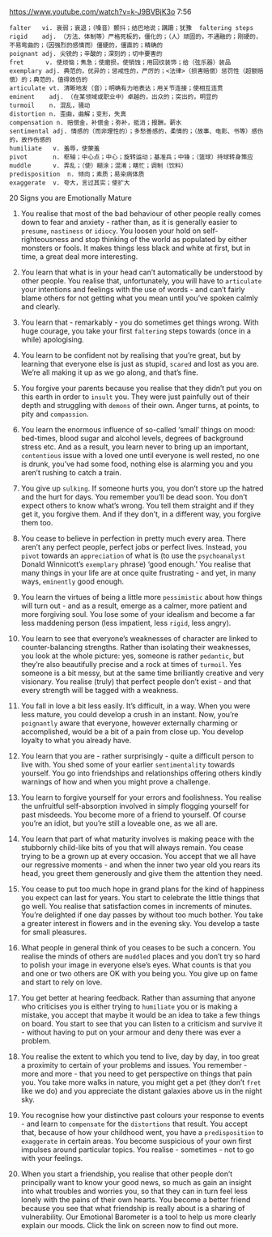 https://www.youtube.com/watch?v=k-J9BVBjK3o
7:56

```
falter   vi. 衰弱；衰退；（嗓音）颤抖；结巴地说；蹒跚；犹豫  faltering steps
rigid    adj. （方法、体制等）严格死板的，僵化的；（人）顽固的，不通融的；刚硬的，不易弯曲的；（因强烈的感情而）僵硬的，僵直的；精确的
poignant adj. 尖锐的；辛酸的；深刻的；切中要害的
fret      v. 使烦恼；焦急；使磨损，使销蚀；用回纹装饰；给（弦乐器）装品
exemplary adj. 典范的，优异的；惩戒性的，严厉的；<法律>（损害赔偿）惩罚性（超额赔偿）的；典范的，值得效仿的
articulate vt. 清晰地发（音）；明确有力地表达；用关节连接；使相互连贯
eminent    adj. （在某领域或职业中）卓越的，出众的；突出的，明显的
turmoil    n. 混乱，骚动
distortion n. 歪曲，曲解；变形，失真
compensation n. 赔偿金，补偿金；弥补，抵消；报酬，薪水
sentimental adj. 情感的（而非理性的）；多愁善感的，柔情的；（故事、电影、书等）感伤的，故作伤感的
humiliate   v. 羞辱，使蒙羞
pivot       n. 枢轴；中心点；中心；旋转运动；基准兵；中锋；（篮球）持球转身策应
muddle      v. 弄乱；（使）糊涂；混淆；瞎忙；调制（饮料）
predisposition  n. 倾向；素质；易染病体质
exaggerate  v. 夸大，言过其实；使扩大
```

20 Signs you are Emotionally Mature 

1. You realise that most of the bad behaviour of other people really comes down to fear and anxiety - rather than, as it is generally easier to `presume`, `nastiness` or `idiocy`. You loosen your hold on self-righteousness and stop thinking of the world as populated by either monsters or fools. It makes things less black and white at first, but in time, a great deal more interesting. 

2. You learn that what is in your head can’t automatically be understood by other people. You realise that, unfortunately, you will have to `articulate` your intentions and feelings with the use of words - and can’t fairly blame others for not getting what you mean until you’ve spoken calmly and clearly. 

3. You learn that - remarkably - you do sometimes get things wrong. With huge courage, you take your first `faltering` steps towards (once in a while) apologising. 

4. You learn to be confident not by realising that you’re great, but by learning that everyone else is just as stupid, `scared` and lost as you are. We’re all making it up as we go along, and that’s fine. 

5. You forgive your parents because you realise that they didn’t put you on this earth in order to `insult` you. They were just painfully out of their depth and struggling with `demons` of their own. Anger turns, at points, to pity and `compassion`. 

6. You learn the enormous influence of so-called ‘small’ things on mood: bed-times, blood sugar and alcohol levels, degrees of background stress etc. And as a result, you learn never to bring up an important, `contentious` issue with a loved one until everyone is well rested, no one is drunk, you’ve had some food, nothing else is alarming you and you aren’t rushing to catch a train. 

7. You give up `sulking`. If someone hurts you, you don’t store up the hatred and the hurt for days. You remember you’ll be dead soon. You don’t expect others to know what’s wrong. You tell them straight and if they get it, you forgive them. And if they don’t, in a different way, you forgive them too. 

8. You cease to believe in perfection in pretty much every area. There aren’t any perfect people, perfect jobs or perfect lives. Instead, you `pivot` towards an `appreciation` of what is (to use the `psychoanalyst` Donald Winnicott’s `exemplary` phrase) ‘good enough.’ You realise that many things in your life are at once quite frustrating - and yet, in many ways, `eminently` good enough. 

9. You learn the virtues of being a little more `pessimistic` about how things will turn out - and as a result, emerge as a calmer, more patient and more forgiving soul. You lose some of your idealism and become a far less maddening person (less impatient, less `rigid`, less angry). 

10. You learn to see that everyone’s weaknesses of character are linked to counter-balancing strengths. Rather than isolating their weaknesses, you look at the whole picture: yes, someone is rather `pedantic`, but they’re also beautifully precise and a rock at times of `turmoil`. Yes someone is a bit messy, but at the same time brilliantly creative and very visionary. You realise (truly) that perfect people don’t exist - and that every strength will be tagged with a weakness. 

11. You fall in love a bit less easily. It’s difficult, in a way. When you were less mature, you could develop a crush in an instant. Now, you’re `poignantly` aware that everyone, however externally charming or accomplished, would be a bit of a pain from close up. You develop loyalty to what you already have. 

12. You learn that you are - rather surprisingly - quite a difficult person to live with. You shed some of your earlier `sentimentality` towards yourself. You go into friendships and relationships offering others kindly warnings of how and when you might prove a challenge. 

13. You learn to forgive yourself for your errors and foolishness. You realise the unfruitful self-absorption involved in simply flogging yourself for past misdeeds. You become more of a friend to yourself. Of course you’re an idiot, but you’re still a loveable one, as we all are. 

14. You learn that part of what maturity involves is making peace with the stubbornly child-like bits of you that will always remain. You cease trying to be a grown up at every occasion. You accept that we all have our regressive moments - and when the inner two year old you rears its head, you greet them generously and give them the attention they need. 

15. You cease to put too much hope in grand plans for the kind of happiness you expect can last for years. You start to celebrate the little things that go well. You realise that satisfaction comes in increments of minutes. You’re delighted if one day passes by without too much bother. You take a greater interest in flowers and in the evening sky. You develop a taste for small pleasures. 

16. What people in general think of you ceases to be such a concern. You realise the minds of others are `muddled` places and you don’t try so hard to polish your image in everyone else’s eyes. What counts is that you and one or two others are OK with you being you. You give up on fame and start to rely on love. 

17. You get better at hearing feedback. Rather than assuming that anyone who criticises you is either trying to `humiliate` you or is making a mistake, you accept that maybe it would be an idea to take a few things on board. You start to see that you can listen to a criticism and survive it - without having to put on your armour and deny there was ever a problem. 

18. You realise the extent to which you tend to live, day by day, in too great a proximity to certain of your problems and issues. You remember - more and more - that you need to get perspective on things that pain you. You take more walks in nature, you might get a pet (they don’t `fret` like we do) and you appreciate the distant galaxies above us in the night sky. 

19. You recognise how your distinctive past colours your response to events - and learn to `compensate` for the `distortions` that result. You accept that, because of how your childhood went, you have a `predisposition` to `exaggerate` in certain areas. You become suspicious of your own first impulses around particular topics. You realise - sometimes - not to go with your feelings. 

20. When you start a friendship, you realise that other people don’t principally want to know your good news, so much as gain an insight into what troubles and worries you, so that they can in turn feel less lonely with the pains of their own hearts. You become a better friend because you see that what friendship is really about is a sharing of vulnerability. Our Emotional Barometer is a tool to help us more clearly explain our moods. Click the link on screen now to find out more. 
